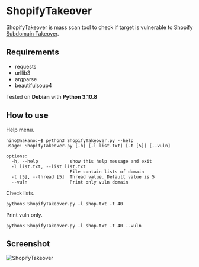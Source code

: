# ShopifyTakeover
ShopifyTakeover is mass scan tool to check if target is vulnerable to [Shopify Subdomain Takeover](https://exploit.linuxsec.org/shopify-custom-domain-subdomain-takeover/).

## Requirements
- requests
- urllib3
- argparse
- beautifulsoup4

Tested on **Debian** with **Python 3.10.8**

## How to use
Help menu.
```
nino@nakano:~$ python3 ShopifyTakeover.py --help
usage: ShopifyTakeover.py [-h] [-l list.txt] [-t [5]] [--vuln]

options:
  -h, --help            show this help message and exit
  -l list.txt, --list list.txt
                        File contain lists of domain
  -t [5], --thread [5]  Thread value. Default value is 5
  --vuln                Print only vuln domain
  ```
Check lists.
```
python3 ShopifyTakeover.py -l shop.txt -t 40
```
Print vuln only.
```
python3 ShopifyTakeover.py -l shop.txt -t 40 --vuln
```
## Screenshot
![ShopifyTakeover](https://blogger.googleusercontent.com/img/b/R29vZ2xl/AVvXsEj2yfEMjGZS8pTuC6zN-bG8RpjBfM9V0BPARz9vF6gWxvJlkylQPhSFtl-4eeZGy9TuK0zrQlHh98w92HOxRsa1atSKc9-aQqdhmTJ5_KVqHmBQww7RNpgnwQP3arqjy-Cdr-P-GGhd5v1P_kdkXbruMnGqOAESuTieXafxJScWqMJGOvR7X8SBcGIrtg/s759/shopifytakeover.png "ShopifyTakeover")
